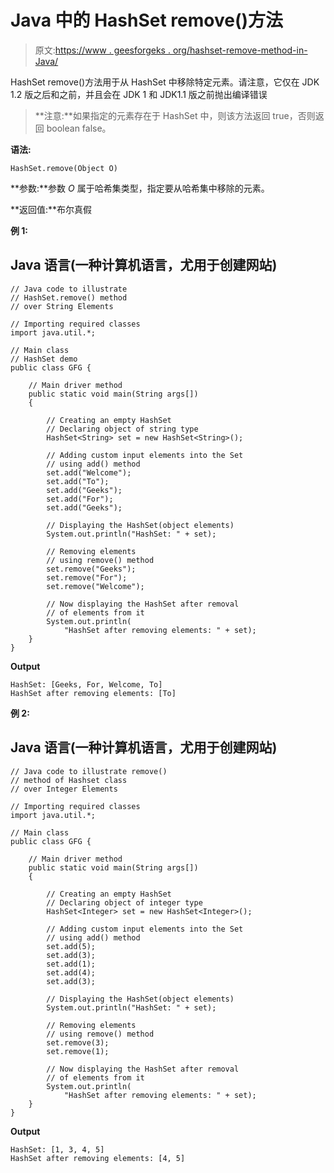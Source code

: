 # Java 中的 HashSet remove()方法

> 原文:[https://www . geesforgeks . org/hashset-remove-method-in-Java/](https://www.geeksforgeeks.org/hashset-remove-method-in-java/)

HashSet remove()方法用于从 HashSet 中移除特定元素。请注意，它仅在 JDK 1.2 版之后和之前，并且会在 JDK 1 和 JDK1.1 版之前抛出编译错误

> **注意:**如果指定的元素存在于 HashSet 中，则该方法返回 true，否则返回 boolean false。

**语法:**

```
HashSet.remove(Object O)
```

**参数:**参数 *O* 属于哈希集类型，指定要从哈希集中移除的元素。

**返回值:**布尔真假

**例 1:**

## Java 语言(一种计算机语言，尤用于创建网站)

```
// Java code to illustrate
// HashSet.remove() method
// over String Elements

// Importing required classes
import java.util.*;

// Main class
// HashSet demo
public class GFG {

    // Main driver method
    public static void main(String args[])
    {

        // Creating an empty HashSet
        // Declaring object of string type
        HashSet<String> set = new HashSet<String>();

        // Adding custom input elements into the Set
        // using add() method
        set.add("Welcome");
        set.add("To");
        set.add("Geeks");
        set.add("For");
        set.add("Geeks");

        // Displaying the HashSet(object elements)
        System.out.println("HashSet: " + set);

        // Removing elements
        // using remove() method
        set.remove("Geeks");
        set.remove("For");
        set.remove("Welcome");

        // Now displaying the HashSet after removal
        // of elements from it
        System.out.println(
            "HashSet after removing elements: " + set);
    }
}
```

**Output**

```
HashSet: [Geeks, For, Welcome, To]
HashSet after removing elements: [To]
```

**例 2:**

## Java 语言(一种计算机语言，尤用于创建网站)

```
// Java code to illustrate remove()
// method of Hashset class
// over Integer Elements

// Importing required classes
import java.util.*;

// Main class
public class GFG {

    // Main driver method
    public static void main(String args[])
    {

        // Creating an empty HashSet
        // Declaring object of integer type
        HashSet<Integer> set = new HashSet<Integer>();

        // Adding custom input elements into the Set
        // using add() method
        set.add(5);
        set.add(3);
        set.add(1);
        set.add(4);
        set.add(3);

        // Displaying the HashSet(object elements)
        System.out.println("HashSet: " + set);

        // Removing elements
        // using remove() method
        set.remove(3);
        set.remove(1);

        // Now displaying the HashSet after removal
        // of elements from it
        System.out.println(
            "HashSet after removing elements: " + set);
    }
}
```

**Output**

```
HashSet: [1, 3, 4, 5]
HashSet after removing elements: [4, 5]
```